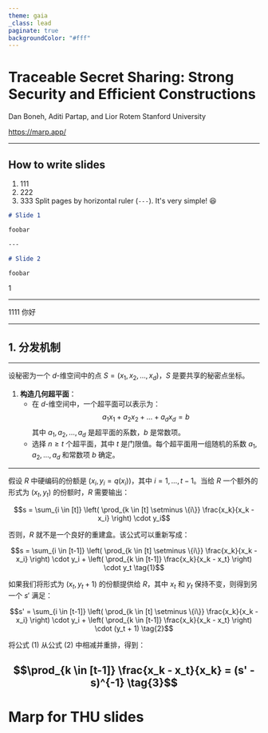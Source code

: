 ```yaml
---
theme: gaia
_class: lead
paginate: true
backgroundColor: "#fff"
---
```

# **Traceable Secret Sharing: Strong Security and Efficient Constructions**

Dan Boneh, Aditi Partap, and Lior Rotem
Stanford University

https://marp.app/

---


## **How to write slides**

1. 111
2. 222
3. 333
Split pages by horizontal ruler (`---`). It's very simple! :satisfied:

```markdown
# Slide 1

foobar

---

# Slide 2

foobar
```

$1$

---

1111
你好

---

<style scoped>
section h1 {text-align: center;font-size: 80px;color:black;}
footer{color:black;font-size: 20px;} 
</style>
<!-- _class: lead gaia -->
## 1. **分发机制**

---


设秘密为一个 $d$-维空间中的点 $S = (x_1, x_2, \dots, x_d)$，$S$ 是要共享的秘密点坐标。

1. **构造几何超平面**：
   - 在 $d$-维空间中，一个超平面可以表示为：
     $$a_1x_1 + a_2x_2 + \dots + a_dx_d = b$$
     其中 $a_1, a_2, \dots, a_d$ 是超平面的系数，$b$ 是常数项。
   - 选择 $n \geq t$ 个超平面，其中 $t$ 是门限值。每个超平面用一组随机的系数 $a_1, a_2, \dots, a_d$ 和常数项 $b$ 确定。

---

假设 $R$ 中硬编码的份额是 $(x_i, y_i = q(x_i))$，其中 $i = 1, \ldots, t-1$。当给 $R$ 一个额外的形式为 $(x_t, y_t)$ 的份额时，$R$ 需要输出：

$$s = \sum_{i \in [t]} \left( \prod_{k \in [t] \setminus \{i\}} \frac{x_k}{x_k - x_i} \right) \cdot y_i$$

否则，$R$ 就不是一个良好的重建盒。该公式可以重新写成：

$$s = \sum_{i \in [t-1]} \left( \prod_{k \in [t] \setminus \{i\}} \frac{x_k}{x_k - x_i} \right) \cdot y_i + \left( \prod_{k \in [t-1]} \frac{x_k}{x_k - x_t} \right) \cdot y_t \tag{1}$$

如果我们将形式为 $(x_t, y_t + 1)$ 的份额提供给 $R$，其中 $x_t$ 和 $y_t$ 保持不变，则得到另一个 $s'$ 满足：

$$s' = \sum_{i \in [t-1]} \left( \prod_{k \in [t] \setminus \{i\}} \frac{x_k}{x_k - x_i} \right) \cdot y_i + \left( \prod_{k \in [t-1]} \frac{x_k}{x_k - x_t} \right) \cdot (y_t + 1) \tag{2}$$

将公式 (1) 从公式 (2) 中相减并重排，得到：

$$\prod_{k \in [t-1]} \frac{x_k - x_t}{x_k} = (s' - s)^{-1} \tag{3}$$
---
<style scoped>
section h1 {text-align: center;font-size: 80px;color:black;}
footer{color:black;font-size: 20px;} 
</style>
<!-- _class: lead gaia -->

# Marp for THU slides